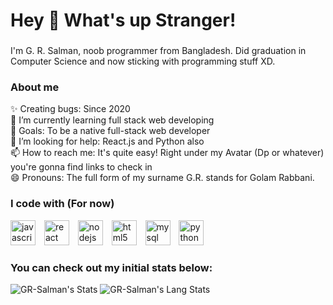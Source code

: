 <h1 align="left">Hey 👋 What's up Stranger!</h1>

###

<p align="left">I'm G. R. Salman, noob programmer from Bangladesh. Did graduation in Computer Science and now sticking with programming stuff XD.</p>


###

###

###

<h3 align="left">About me</h3>
<p align="left">✨ Creating bugs: Since 2020<br>🌱 I’m currently learning full stack web developing
  <br>🎯 Goals: To be a native full-stack web developer
  <br>🤔 I’m looking for help: React.js and Python also
  <br>📫 How to reach me: It's quite easy! Right under my Avatar (Dp or whatever) you're gonna find links to check in
  <br>😄 Pronouns: The full form of my surname G.R. stands for Golam Rabbani.
<h3 align="left">I code with (For now)</h3>
<div align="left">
  <img src="https://cdn.jsdelivr.net/gh/devicons/devicon/icons/javascript/javascript-original.svg" height="40" alt="javascript logo" title="javascript" />
  <img width="6" />
  <img src="https://cdn.jsdelivr.net/gh/devicons/devicon/icons/react/react-original.svg" height="40" alt="react logo" title="react "  />
  <img width="6" />
  <img src="https://cdn.jsdelivr.net/gh/devicons/devicon/icons/nodejs/nodejs-original.svg" height="40" alt="nodejs logo" title="nodejs" />
  <img width="6" />
  <img src="https://cdn.jsdelivr.net/gh/devicons/devicon/icons/html5/html5-original.svg" height="40" alt="html5 logo" title="html5" />
  <img width="6" />
  <img src="https://cdn.jsdelivr.net/gh/devicons/devicon/icons/mysql/mysql-original.svg" height="40" alt="mysql logo" title="mysql" />
  <img width="6" />
  <img src="https://cdn.jsdelivr.net/gh/devicons/devicon/icons/python/python-original.svg" height="40" alt="python logo" title="python" />
</div>

<h3 align="left">You can check out my initial stats below:</h3>

![GR-Salman's Stats](https://github-readme-stats.vercel.app/api?username=GR-Salman&theme=midnight-purple&show_icons=true&hide_border=false&count_private=true) ![GR-Salman's Lang Stats](https://github-readme-stats.vercel.app/api/top-langs/?username=GR-Salman&layout=compact)




